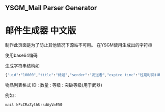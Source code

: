 ## YSGM_Mail Parser Generator

# 邮件生成器 中文版
制作此页面是为了防止其他情况下源站不可用。
在YSGM使用生成出的字符串

使用base64编码

生成字符串结构如
```cmd
{"uid":"10000","title":"标题","sender":"发送者","expire_time":"过期时间(UNIX时间戳)","content":"内容","item_list":"物品列表","is_collectible":能否收藏(Bool值)}
```
物品列表格式
ID : 数量 : 等级 : 突破等级(用于武器)


例如：

```cmd
mail kFcCRaZythUrsdAyVmE50
```
